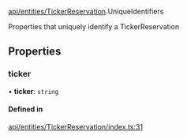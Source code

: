 [api/entities/TickerReservation](../../../../Modules/API/Entities/TickerReservation.md).UniqueIdentifiers

Properties that uniquely identify a TickerReservation

## Properties

### ticker

• **ticker**: `string`

#### Defined in

[api/entities/TickerReservation/index.ts:31](https://github.com/PolymeshAssociation/polymesh-sdk/blob/15be87e8/src/api/entities/TickerReservation/index.ts#L31)

